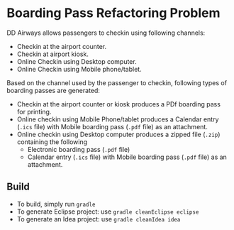 # Boarding Pass Refactoring Problem

DD Airways allows passengers to checkin using following channels:

* Checkin at the airport counter.
* Checkin at airport kiosk.
* Online Checkin using Desktop computer.
* Online Checkin using Mobile phone/tablet.


Based on the channel used by the passenger to checkin, following types of boarding passes are generated:

* Checkin at the airport counter or kiosk produces a PDf boarding pass  for printing.
* Online checkin using Mobile Phone/tablet produces a Calendar entry (```.ics``` file) with Mobile boarding pass (```.pdf``` file) as an attachment.
* Online checkin using Desktop computer produces a zipped file (```.zip```) containing the following
    * Electronic boarding pass (```.pdf``` file)
    * Calendar entry (```.ics``` file) with Mobile boarding pass (```.pdf``` file) as an attachment.


## Build
* To build, simply run ```gradle```
* To generate Eclipse project: use ```gradle cleanEclipse eclipse```
* To generate an Idea project: use ```gradle cleanIdea idea```